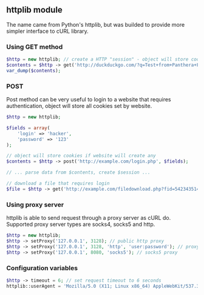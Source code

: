 ## httplib module

The name came from Python's httplib, but was builded to provide more simpler interface to cURL library.

### Using GET method

```php
$http = new httplib; // create a HTTP "session" - object will store cookies etc.
$contents = $http -> get('http://duckduckgo.com/?q=Test+from+Panthera+Framework\'s+httplib+module');
var_dump($contents);
```

### POST

Post method can be very useful to login to a website that requires authentication, object will store all cookies set by website.

```php
$http = new httplib;

$fields = array(
    'login' => 'hacker',
    'password' => '123'
);

// object will store cookies if website will create any
$contents = $http -> post('http://example.com/login.php', $fields);

// ... parse data from $contents, create $session ...

// download a file that requires login
$file = $http -> get('http://example.com/filedownload.php?fid=542343514663&sid=' .$session);
```

### Using proxy server

httplib is able to send request through a proxy server as cURL do. Supported proxy server types are socks4, socks5 and http.

```php
$http = new httplib;
$http -> setProxy('127.0.0.1', 3128); // public http proxy
$http -> setProxy('127.0.0.1', 3128, 'http', 'user:password'); // proxy with authentication
$http -> setProxy('127.0.0.1', 8080, 'socks5'); // socks5 proxy
```

### Configuration variables

```php
$http -> timeout = 6; // set request timeout to 6 seconds
httplib::userAgent = 'Mozilla/5.0 (X11; Linux x86_64) AppleWebKit/537.36 (KHTML, like Gecko) Chrome/32.0.1667.0 Safari/537.36';
```
